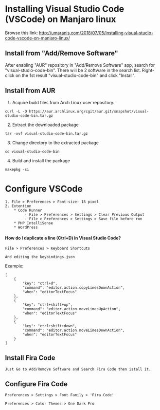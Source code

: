 # Installing Visual Studio Code (VSCode) on Manjaro linux

Browse this link: http://umaranis.com/2018/07/05/installing-visual-studio-code-vscode-on-manjaro-linux/

## Install from "Add/Remove Software"

After enabling "AUR" repository in "Add/Remove Software" app, search for "visual-studio-code-bin". There will be 2 software in the search list. Right-click on the 1st result "visual-studio-code-bin" and click "Install".

## Install from AUR

1. Acquire build files from Arch Linux user repository.
```
curl -L -O https://aur.archlinux.org/cgit/aur.git/snapshot/visual-studio-code-bin.tar.gz
```
2. Extract the downloaded package
```
tar -xvf visual-studio-code-bin.tar.gz
```
3. Change directory to the extracted package
```
cd visual-studio-code-bin
```
4. Build and install the package
```
makepkg -si
```

# Configure VSCode
```
1. File > Preferences > Font-size: 18 pixel
2. Extention
    * Code Runner
         - File > Preferences > Settings > Clear Previous Output
         - File > Preferences > Settings > Save file before run
    * PHP IntelliSense
    * WordPress
```
#### How do I duplicate a line (Ctrl+D) in Visual Studio Code?
```
File > Preferences > Keyboard Shortcuts

And editing the keybindings.json
```
Example:
```
[
    {
        "key": "ctrl+d",
        "command": "editor.action.copyLinesDownAction",
        "when": "editorTextFocus"
    },
    {
        "key": "ctrl+shift+up",
        "command": "editor.action.moveLinesUpAction",
        "when": "editorTextFocus"
    },
    {
        "key": "ctrl+shift+down",
        "command": "editor.action.moveLinesDownAction",
        "when": "editorTextFocus"
    }
]
```

## Install Fira Code
```
Just Go to Add/Remove Software and Search Fira Code then istall it.
```
## Configure Fira Code
```
Preferences > Settings > Font Family > 'Fira Code'

Preferences > Color Themes > One Dark Pro
```
